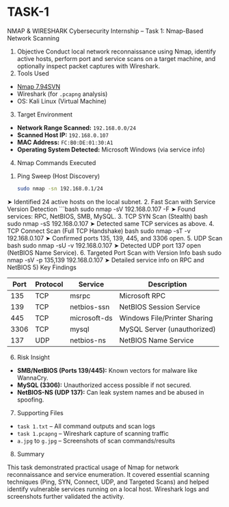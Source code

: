 # TASK-1
NMAP &amp; WIRESHARK
Cybersecurity Internship – Task 1: Nmap-Based Network Scanning
1) Objective
Conduct local network reconnaissance using Nmap, identify active hosts, perform port and service scans on a target machine, and optionally inspect packet captures with Wireshark.
2) Tools Used
- [Nmap 7.94SVN](https://nmap.org/)
- Wireshark (for `.pcapng` analysis)
- OS: Kali Linux (Virtual Machine)
3) Target Environment
- **Network Range Scanned:** `192.168.0.0/24`
- **Scanned Host IP:** `192.168.0.107`
- **MAC Address:** `FC:B0:DE:01:30:A1`
- **Operating System Detected:** Microsoft Windows (via service info)
4) Nmap Commands Executed
1. Ping Sweep (Host Discovery)  
   ```bash
   sudo nmap -sn 192.168.0.1/24
➤ Identified 24 active hosts on the local subnet.
2. Fast Scan with Service Version Detection
    ```bash
    sudo nmap -sV 192.168.0.107 -F
➤ Found services: RPC, NetBIOS, SMB, MySQL.
3. TCP SYN Scan (Stealth)
   bash
   sudo nmap -sS 192.168.0.107
➤ Detected same TCP services as above.
4. TCP Connect Scan (Full TCP Handshake)
   bash
   sudo nmap -sT -v 192.168.0.107
➤ Confirmed ports 135, 139, 445, and 3306 open.
5. UDP Scan
   bash
   sudo nmap -sU -v 192.168.0.107
➤ Detected UDP port 137 open (NetBIOS Name Service).
6. Targeted Port Scan with Version Info
   bash
   sudo nmap -sV -p 135,139 192.168.0.107
➤ Detailed service info on RPC and NetBIOS
5) Key Findings

| Port | Protocol | Service         | Description                        |
|------|----------|------------------|------------------------------------|
| 135  | TCP      | msrpc            | Microsoft RPC                      |
| 139  | TCP      | netbios-ssn      | NetBIOS Session Service            |
| 445  | TCP      | microsoft-ds     | Windows File/Printer Sharing       |
| 3306 | TCP      | mysql            | MySQL Server (unauthorized)        |
| 137  | UDP      | netbios-ns       | NetBIOS Name Service               |

 6) Risk Insight

- **SMB/NetBIOS (Ports 139/445):** Known vectors for malware like WannaCry.
- **MySQL (3306):** Unauthorized access possible if not secured.
- **NetBIOS-NS (UDP 137):** Can leak system names and be abused in spoofing.

7) Supporting Files

- `task 1.txt` – All command outputs and scan logs
- `task 1.pcapng` – Wireshark capture of scanning traffic
- `a.jpg` to `g.jpg` – Screenshots of scan commands/results

8) Summary

This task demonstrated practical usage of Nmap for network reconnaissance and service enumeration. It covered essential scanning techniques (Ping, SYN, Connect, UDP, and Targeted Scans) and helped identify vulnerable services running on a local host. Wireshark logs and screenshots further validated the activity.

